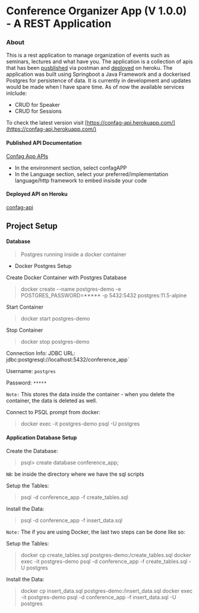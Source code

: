 # Conference Organizer App (V 1.0.0) - A REST Application

### About
This is a rest application to manage organization of events such as seminars, lectures and what have you. 
The application is a collection of apis that has been [pusblished](https://documenter.getpostman.com/view/13065084/TWDdhskt) via postman 
and [deployed](https://confag-api.herokuapp.com/) on heroku. 
The application was built using Springboot a Java Framework and  a dockerised Postgres for persistence of data. 
It is currently in development and updates would be made when I have spare time. 
As of now the available services inlclude:
- CRUD for Speaker
- CRUD for Sessions

To check the latest version visit [https://confag-api.herokuapp.com/](https://confag-api.herokuapp.com/)

#### Published API Documentation
[Confag App APIs](https://documenter.getpostman.com/view/13065084/TWDdhskt)
- In the environment section, select confagAPP
- In the Language section, select your preferred/implementation language/http framework to embed insisde your code

#### Deployed API on Heroku
[confag-api](https://confag-api.herokuapp.com/)


## Project Setup

#### Database
> Postgres running inside a docker container

- Docker Postgres Setup

Create Docker Container with Postgres Database
> docker create --name postgres-demo -e POSTGRES_PASSWORD=***** -p 5432:5432 postgres:11.5-alpine

Start Container
> docker start postgres-demo

Stop Container
> docker stop postgres-demo

Connection Info:
JDBC URL: jdbc:postgresql://localhost:5432/conference_app`

Username: `postgres`

Password: `*****`

`Note:` This stores the data inside the container - when you delete the container, the data is deleted as well.

Connect to PSQL prompt from docker:
> docker exec -it postgres-demo psql -U postgres

#### Application Database Setup

Create the Database:
> psql> create database conference_app;

`NB`: be inside the directory where we have the sql scripts

Setup the Tables:
> psql -d conference_app -f create_tables.sql

Install the Data:
> psql -d conference_app -f insert_data.sql

`Note:` The if you are using Docker, the last two steps can be done like so:

Setup the Tables:
> docker cp create_tables.sql postgres-demo:/create_tables.sql
> docker exec -it postgres-demo psql -d conference_app -f create_tables.sql -U postgres

Install the Data:
> docker cp insert_data.sql postgres-demo:/insert_data.sql
> docker exec -it postgres-demo psql -d conference_app -f insert_data.sql -U postgres
